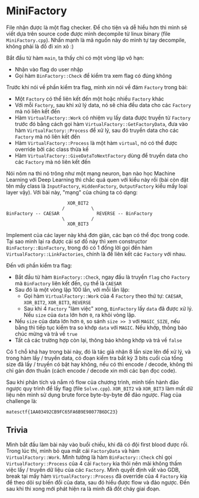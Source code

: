 # MiniFactory

File nhận được là một flag checker. Để cho tiện và dễ hiểu hơn thì mình sẽ viết dựa trên source code được mình decompile từ linux binary (file `MiniFactory.cpp`). Nhấn mạnh là mã nguồn này do mình tự tay decompile, không phải là đồ đi xin xỏ :)

Bắt đầu từ hàm `main`, ta thấy chỉ có một vòng lặp vô hạn:

- Nhận vào flag do user nhập
- Gọi hàm `BinFactory::Check` để kiểm tra xem flag có đúng không

Trước khi nói về phần kiểm tra flag, mình xin nói về đám `Factory` trong bài:

- Một `Factory` có thể liên kết đến một hoặc nhiều `Factory` khác
- Với mỗi `Factory`, sau khi xử lý data, nó sẽ chia đều data cho các `Factory` mà nó liên kết đến
- Hàm `VirtualFactory::Work` có nhiệm vụ lấy data được truyền từ `Factory` trước đó bằng cách gọi hàm `VirtualFactory::GetFactoryData`, đưa vào hàm `VirtualFactory::Process` để xử lý, sau đó truyền data cho các `Factory` mà nó liên kết đến
- Hàm `VirtualFactory::Process` là một hàm `virtual`, nó có thể được override bởi các class thừa kế
- Hàm `VirtualFactory::GiveDataToNextFactory` dùng để truyền data cho các `Factory` mà nó liên kết đến

Nói nôm na thì nó trông như một mạng neuron, bạn nào học Machine Learning với Deep Learning thì chắc quá quen với kiểu này rồi (bài còn đặt tên mấy class là `InputFactory`, `HiddenFactory`, `OutputFactory` kiểu mấy loại layer vậy). Với bài này, "mạng" của chúng ta có dạng:

```
                       XOR_BIT2
                     /          \
BinFactory -- CAESAR              REVERSE -- BinFactory
                     \          / 
                       XOR_BIT3
```

Implement của các layer này khá đơn giản, các bạn có thể đọc trong code. Tại sao mình lại ra được cái sơ đồ này thì xem constructor `BinFactory::BinFactory`, trong đó có 1 đống lời gọi đến hàm `VirtualFactory::LinkFactories`, chính là để liên kết các `Factory` với nhau.

Đến với phần kiểm tra flag:

- Bắt đầu từ hàm `BinFactory::Check`, ngay đầu là truyền `flag` cho `Factory` mà `BinFactory` liên kết đến, cụ thể là `CAESAR`
- Sau đó là một vòng lặp 100 lần, với mỗi lần lặp:
    - Gọi hàm `VirtualFactory::Work` của 4 `Factory` theo thứ tự: `CAESAR`, `XOR_BIT2`, `XOR_BIT3`, `REVERSE`
    - Sau khi 4 `Factory` "làm việc" xong, `BinFactory` lấy `data` đã được xử lý. Nếu `size` của `data` lớn hơn `0`, ra khỏi vòng lặp.
- Nếu `size` của data lớn hơn `0`, so sánh `size >> 3` với `MAGIC_SIZE`, nếu bằng thì tiếp tục kiểm tra so khớp `data` với `MAGIC`. Nếu khớp, thông báo chúc mừng và trả về `true`
- Tất cả các trường hợp còn lại, thông báo không khớp và trả về `false`

Có 1 chỗ khá hay trong bài này, đó là tác giả nhân 8 lần size lên để xử lý, và trong hàm lấy / truyền data, có đoạn kiểm tra bất kỳ 3 bits cuối của tổng size đã lấy / truyền có bật hay không, nếu có thì encode / decode, không thì chỉ gán đơn thuần (cách encode / decode xin mời các bạn đọc code).

Sau khi phân tích và nắm rõ flow của chương trình, mình tiến hành đảo ngược quy trình để lấy flag (file `Solve.cpp`). `XOR_BIT2` và `XOR_BIT3` làm mất dữ liệu nên mình sử dụng brute force byte-by-byte để đảo ngược. Flag của challenge là:

```
matesctf{1AA03492CB9FC65FA6B9E98077B6DC23}
```

## Trivia

Mình bắt đầu làm bài này vào buổi chiều, khi đã có đội first blood được rồi. Trong lúc thi, mình bỏ qua mất cái `FactoryData` và hàm `VirtualFactory::Work`. Mình tưởng là hàm `BinFactory::Check` chỉ gọi `VirtualFactory::Process` của 4 cái `Factory` kia thôi nên mãi không thấm việc lấy / truyền dữ liệu của các `Factory`. Mình quyết định vất vào GDB, break tại mấy hàm `VirtualFactory::Process` đã override của 4 `Factory` kia để theo dõi sự biến đổi của data, sau đó hiểu được flow và đảo ngược. Đến sau khi thi xong mới phát hiện ra là mình đã đốt cháy giai đoạn.
